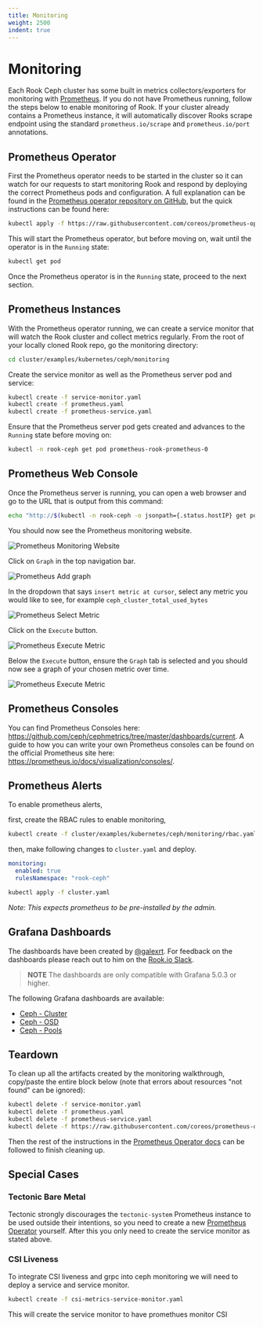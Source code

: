 ```yaml
---
title: Monitoring
weight: 2500
indent: true
---
```


# Monitoring

Each Rook Ceph cluster has some built in metrics collectors/exporters for monitoring with [Prometheus](https://prometheus.io/).
If you do not have Prometheus running, follow the steps below to enable monitoring of Rook. If your cluster already
contains a Prometheus instance, it will automatically discover Rooks scrape endpoint using the standard
`prometheus.io/scrape` and `prometheus.io/port` annotations.


## Prometheus Operator

First the Prometheus operator needs to be started in the cluster so it can watch for our requests to start monitoring Rook and respond by deploying the correct Prometheus pods and configuration.
A full explanation can be found in the [Prometheus operator repository on GitHub](https://github.com/coreos/prometheus-operator), but the quick instructions can be found here:
```bash
kubectl apply -f https://raw.githubusercontent.com/coreos/prometheus-operator/v0.26.0/bundle.yaml
```
This will start the Prometheus operator, but before moving on, wait until the operator is in the `Running` state:
```bash
kubectl get pod
```
Once the Prometheus operator is in the `Running` state, proceed to the next section.

## Prometheus Instances

With the Prometheus operator running, we can create a service monitor that will watch the Rook cluster and collect metrics regularly.
From the root of your locally cloned Rook repo, go the monitoring directory:
```bash
cd cluster/examples/kubernetes/ceph/monitoring
```

Create the service monitor as well as the Prometheus server pod and service:
```bash
kubectl create -f service-monitor.yaml
kubectl create -f prometheus.yaml
kubectl create -f prometheus-service.yaml
```

Ensure that the Prometheus server pod gets created and advances to the `Running` state before moving on:
```bash
kubectl -n rook-ceph get pod prometheus-rook-prometheus-0
```

## Prometheus Web Console

Once the Prometheus server is running, you can open a web browser and go to the URL that is output from this command:
```bash
echo "http://$(kubectl -n rook-ceph -o jsonpath={.status.hostIP} get pod prometheus-rook-prometheus-0):30900"
```

You should now see the Prometheus monitoring website.

![Prometheus Monitoring Website](media/prometheus-monitor.png)


Click on `Graph` in the top navigation bar.

![Prometheus Add graph](media/prometheus-graph.png)


In the dropdown that says `insert metric at cursor`, select any metric you would like to see, for example `ceph_cluster_total_used_bytes`

![Prometheus Select Metric](media/prometheus-metric-cursor.png)


Click on the `Execute` button.

![Prometheus Execute Metric](media/prometheus-execute-metric-cursor.png)

Below the `Execute` button, ensure the `Graph` tab is selected and you should now see a graph of your chosen metric over time.

![Prometheus Execute Metric](media/prometheus-metric-cursor-graph.png)


## Prometheus Consoles
You can find Prometheus Consoles here: https://github.com/ceph/cephmetrics/tree/master/dashboards/current.
A guide to how you can write your own Prometheus consoles can be found on the official Prometheus site here: https://prometheus.io/docs/visualization/consoles/.

## Prometheus Alerts
To enable prometheus alerts,

first, create the RBAC rules to enable monitoring,
```BASH
kubectl create -f cluster/examples/kubernetes/ceph/monitoring/rbac.yaml
```
then, make following changes to `cluster.yaml` and deploy.
```YAML
monitoring:
  enabled: true
  rulesNamespace: "rook-ceph"
```

```BASH
kubectl apply -f cluster.yaml
```
_Note: This expects prometheus to be pre-installed by the admin._

## Grafana Dashboards
The dashboards have been created by [@galexrt](https://github.com/galexrt). For feedback on the dashboards please reach out to him on the [Rook.io Slack](https://slack.rook.io).

> **NOTE** The dashboards are only compatible with Grafana 5.0.3 or higher.

The following Grafana dashboards are available:
* [Ceph - Cluster](https://grafana.com/dashboards/2842)
* [Ceph - OSD](https://grafana.com/dashboards/5336)
* [Ceph - Pools](https://grafana.com/dashboards/5342)

## Teardown

To clean up all the artifacts created by the monitoring walkthrough, copy/paste the entire block below (note that errors about resources "not found" can be ignored):
```bash
kubectl delete -f service-monitor.yaml
kubectl delete -f prometheus.yaml
kubectl delete -f prometheus-service.yaml
kubectl delete -f https://raw.githubusercontent.com/coreos/prometheus-operator/v0.26.0/bundle.yaml
```
Then the rest of the instructions in the [Prometheus Operator docs](https://github.com/coreos/prometheus-operator#removal) can be followed to finish cleaning up.

## Special Cases

### Tectonic Bare Metal
Tectonic strongly discourages the `tectonic-system` Prometheus instance to be used outside their intentions, so you need to create a new [Prometheus Operator](https://coreos.com/operators/prometheus/docs/latest/) yourself.
After this you only need to create the service monitor as stated above.

### CSI Liveness

To integrate CSI liveness and grpc into ceph monitoring we will need to deploy
a service and service monitor.

```bash
kubectl create -f csi-metrics-service-monitor.yaml
```

This will create the service monitor to have promethues monitor CSI
